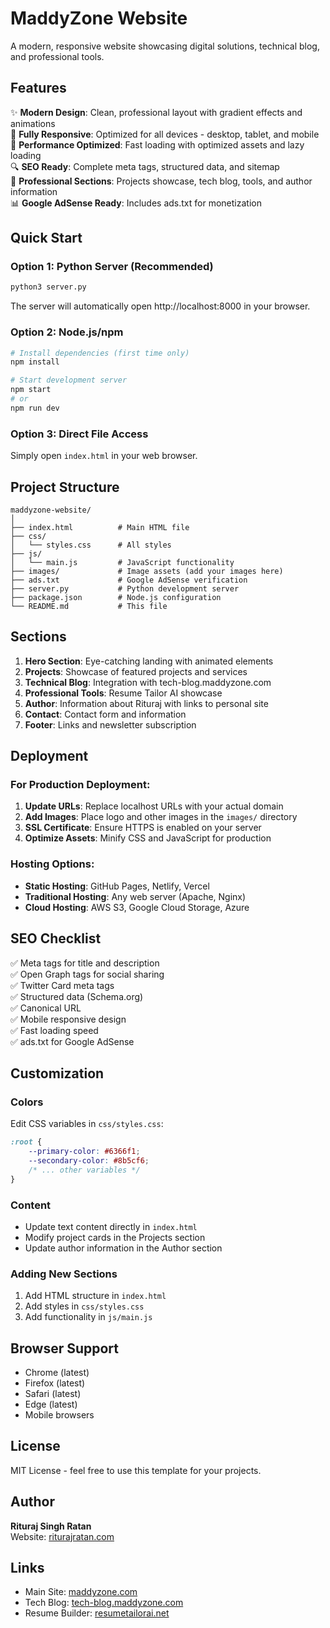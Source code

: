 # MaddyZone Website

A modern, responsive website showcasing digital solutions, technical blog, and professional tools.

## Features

✨ **Modern Design**: Clean, professional layout with gradient effects and animations  
📱 **Fully Responsive**: Optimized for all devices - desktop, tablet, and mobile  
🚀 **Performance Optimized**: Fast loading with optimized assets and lazy loading  
🔍 **SEO Ready**: Complete meta tags, structured data, and sitemap  
💼 **Professional Sections**: Projects showcase, tech blog, tools, and author information  
📊 **Google AdSense Ready**: Includes ads.txt for monetization  

## Quick Start

### Option 1: Python Server (Recommended)
```bash
python3 server.py
```
The server will automatically open http://localhost:8000 in your browser.

### Option 2: Node.js/npm
```bash
# Install dependencies (first time only)
npm install

# Start development server
npm start
# or
npm run dev
```

### Option 3: Direct File Access
Simply open `index.html` in your web browser.

## Project Structure

```
maddyzone-website/
│
├── index.html          # Main HTML file
├── css/
│   └── styles.css      # All styles
├── js/
│   └── main.js         # JavaScript functionality
├── images/             # Image assets (add your images here)
├── ads.txt             # Google AdSense verification
├── server.py           # Python development server
├── package.json        # Node.js configuration
└── README.md           # This file
```

## Sections

1. **Hero Section**: Eye-catching landing with animated elements
2. **Projects**: Showcase of featured projects and services
3. **Technical Blog**: Integration with tech-blog.maddyzone.com
4. **Professional Tools**: Resume Tailor AI showcase
5. **Author**: Information about Rituraj with links to personal site
6. **Contact**: Contact form and information
7. **Footer**: Links and newsletter subscription

## Deployment

### For Production Deployment:

1. **Update URLs**: Replace localhost URLs with your actual domain
2. **Add Images**: Place logo and other images in the `images/` directory
3. **SSL Certificate**: Ensure HTTPS is enabled on your server
4. **Optimize Assets**: Minify CSS and JavaScript for production

### Hosting Options:

- **Static Hosting**: GitHub Pages, Netlify, Vercel
- **Traditional Hosting**: Any web server (Apache, Nginx)
- **Cloud Hosting**: AWS S3, Google Cloud Storage, Azure

## SEO Checklist

✅ Meta tags for title and description  
✅ Open Graph tags for social sharing  
✅ Twitter Card meta tags  
✅ Structured data (Schema.org)  
✅ Canonical URL  
✅ Mobile responsive design  
✅ Fast loading speed  
✅ ads.txt for Google AdSense  

## Customization

### Colors
Edit CSS variables in `css/styles.css`:
```css
:root {
    --primary-color: #6366f1;
    --secondary-color: #8b5cf6;
    /* ... other variables */
}
```

### Content
- Update text content directly in `index.html`
- Modify project cards in the Projects section
- Update author information in the Author section

### Adding New Sections
1. Add HTML structure in `index.html`
2. Add styles in `css/styles.css`
3. Add functionality in `js/main.js`

## Browser Support

- Chrome (latest)
- Firefox (latest)
- Safari (latest)
- Edge (latest)
- Mobile browsers

## License

MIT License - feel free to use this template for your projects.

## Author

**Rituraj Singh Ratan**  
Website: [riturajratan.com](https://www.riturajratan.com)

## Links

- Main Site: [maddyzone.com](https://maddyzone.com)
- Tech Blog: [tech-blog.maddyzone.com](https://tech-blog.maddyzone.com)
- Resume Builder: [resumetailorai.net](https://www.resumetailorai.net)